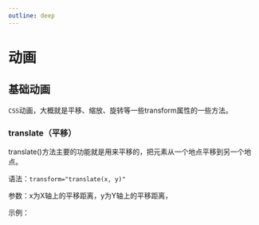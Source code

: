 ```yaml
---
outline: deep
---
```


# 动画

## 基础动画

`CSS`动画，大概就是平移、缩放、旋转等一些transform属性的一些方法。

### translate（平移）

translate()方法主要的功能就是用来平移的，把元素从一个地点平移到另一个地点。

语法：`transform="translate(x, y)"`

参数：x为X轴上的平移距离，y为Y轴上的平移距离，

示例：